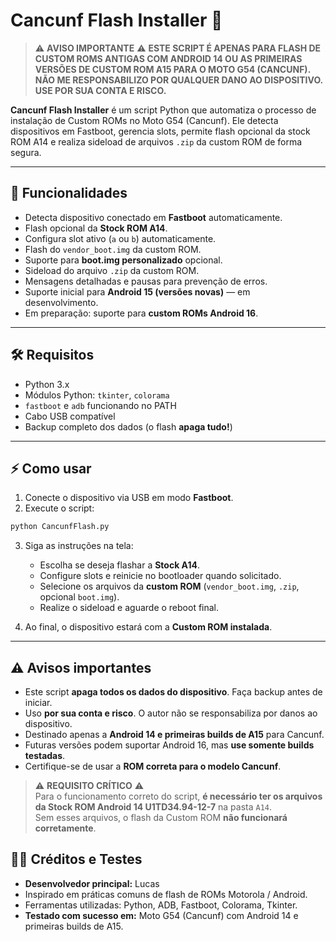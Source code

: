 # Cancunf Flash Installer 🚀

> ⚠️ **AVISO IMPORTANTE** ⚠️
> **ESTE SCRIPT É APENAS PARA FLASH DE CUSTOM ROMS ANTIGAS COM ANDROID 14 OU AS PRIMEIRAS VERSÕES DE CUSTOM ROM A15 PARA O MOTO G54 (CANCUNF).**
> **NÃO ME RESPONSABILIZO POR QUALQUER DANO AO DISPOSITIVO. USE POR SUA CONTA E RISCO.**

**Cancunf Flash Installer** é um script Python que automatiza o processo de instalação de Custom ROMs no Moto G54 (Cancunf). Ele detecta dispositivos em Fastboot, gerencia slots, permite flash opcional da stock ROM A14 e realiza sideload de arquivos `.zip` da custom ROM de forma segura.

---

## 📌 Funcionalidades

* Detecta dispositivo conectado em **Fastboot** automaticamente.
* Flash opcional da **Stock ROM A14**.
* Configura slot ativo (`a` ou `b`) automaticamente.
* Flash do `vendor_boot.img` da custom ROM.
* Suporte para **boot.img personalizado** opcional.
* Sideload do arquivo `.zip` da custom ROM.
* Mensagens detalhadas e pausas para prevenção de erros.
* Suporte inicial para **Android 15 (versões novas)** — em desenvolvimento.
* Em preparação: suporte para **custom ROMs Android 16**.

---

## 🛠️ Requisitos

* Python 3.x
* Módulos Python: `tkinter`, `colorama`
* `fastboot` e `adb` funcionando no PATH
* Cabo USB compatível
* Backup completo dos dados (o flash **apaga tudo!**)

---

## ⚡ Como usar

1. Conecte o dispositivo via USB em modo **Fastboot**.
2. Execute o script:

```bash
python CancunfFlash.py
```

3. Siga as instruções na tela:

   * Escolha se deseja flashar a **Stock A14**.
   * Configure slots e reinicie no bootloader quando solicitado.
   * Selecione os arquivos da **custom ROM** (`vendor_boot.img`, `.zip`, opcional `boot.img`).
   * Realize o sideload e aguarde o reboot final.

4. Ao final, o dispositivo estará com a **Custom ROM instalada**.

---

## ⚠️ Avisos importantes

* Este script **apaga todos os dados do dispositivo**. Faça backup antes de iniciar.
* Uso **por sua conta e risco**. O autor não se responsabiliza por danos ao dispositivo.
* Destinado apenas a **Android 14 e primeiras builds de A15** para Cancunf.
* Futuras versões podem suportar Android 16, mas **use somente builds testadas**.
* Certifique-se de usar a **ROM correta para o modelo Cancunf**.
> ⚠️ **REQUISITO CRÍTICO** ⚠️  
> Para o funcionamento correto do script, **é necessário ter os arquivos da Stock ROM Android 14 U1TD34.94-12-7** na pasta `A14`.  
> Sem esses arquivos, o flash da Custom ROM **não funcionará corretamente**.

## 👨‍💻 Créditos e Testes

* **Desenvolvedor principal:** Lucas
* Inspirado em práticas comuns de flash de ROMs Motorola / Android.
* Ferramentas utilizadas: Python, ADB, Fastboot, Colorama, Tkinter.
* **Testado com sucesso em:** Moto G54 (Cancunf) com Android 14 e primeiras builds de A15.